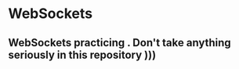 # WebSockets

<h2>WebSockets practicing . Don't take anything seriously in this repository ))) </h2>
